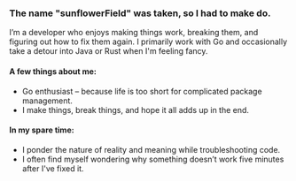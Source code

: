 ### The name "sunflowerField" was taken, so I had to make do.

I’m a developer who enjoys making things work, breaking them, and figuring out how to fix them again. I primarily work with Go and occasionally take a detour into Java or Rust when I'm feeling fancy.

#### A few things about me:
- Go enthusiast – because life is too short for complicated package management.
- I make things, break things, and hope it all adds up in the end.

#### In my spare time:
- I ponder the nature of reality and meaning while troubleshooting code.
- I often find myself wondering why something doesn’t work five minutes after I've fixed it.
